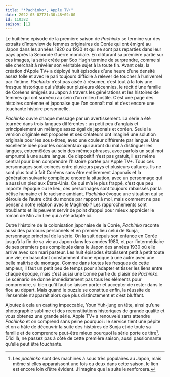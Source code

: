 ```yaml
---
title: "*Pachinko*, Apple TV+"
date: 2022-05-02T21:30:48+02:00
id: 110382 
saison: [1]
---
```


Le huitième épisode de la première saison de *Pachinko* se termine sur des extraits d’interview de femmes originaires de Corée qui ont émigré au Japon dans les années 1920 ou 1930 et qui ne sont pas reparties dans leur pays après la Seconde Guerre mondiale. En clôturant sa première partie sur ces images, la série créée par Soo Hugh termine de surprendre, comme si elle cherchait à révéler son véritable sujet à la toute fin. Avant cela, la création d’Apple TV+ a déployé huit épisodes d’une heure d’une densité assez folle et avec le pari toujours difficile à relever de toucher à l’universel par l’intime. *Pachinko* n’est pas aisée à résumer, c’est tout à la fois une fresque historique qui s’étale sur plusieurs décennies, le récit d’une famille de Coréens émigrés au Japon à travers les générations et les histoires de femmes qui ont survécu au sein d’un milieu hostile. C’est une page des histoires coréenne et japonaise que l’on connaît mal et c’est encore une touchante histoire personnelle. 

*Pachinko* ouvre chaque message par un avertissement. La série a été tournée dans trois langues différentes : un petit peu d’anglais et principalement un mélange assez égal de japonais et coréen. Seule la version originale est proposée et ses créateurs ont imaginé une solution originale pour les sous-titres, avec une couleur différente par langue. Une excellente idée pour les occidentaux qui auront du mal à distinguer les langues, entremêlées au sein des mêmes phrases, avec parfois un seul mot emprunté à une autre langue. Ce dispositif n’est pas gratuit, il est même central pour bien comprendre l’histoire portée par Apple TV+. Tous ces personnages sont coincés entre plusieurs pays et plusieurs cultures. Ils ne sont plus tout à fait Coréens sans être entièrement Japonais et la génération suivante complique encore la situation, avec un personnage qui a aussi un pied aux États-Unis. Ce qui m’a le plus frappé, c’est que peu importe l’époque ou le lieu, ces personnages sont toujours rabaissés par la bêtise humaine et le racisme ambiant. *Pachinko* évoque une situation qui se déroule de l’autre côté du monde par rapport à moi, mais comment ne pas penser à notre relation avec le Maghreb ? Les rapprochements sont troublants et ils peuvent servir de point d’appui pour mieux apprécier le roman de Min Jin Lee qui a été adapté ici. 

Outre l’histoire de la colonisation japonaise de la Corée, *Pachinko* raconte aussi des parcours personnels et en premier lieu celui de Sunja, personnage principal de la série. On la suit depuis son enfance en Corée jusqu’à la fin de sa vie au Japon dans les années 1980, et par l’intermédiaire de ses premiers pas compliqués dans le Japon des années 1930 où elle arrive avec son mari pasteur. Les huit épisodes établissent petit à petit toute une vie, en basculant constamment d’une époque à une autre avec une belle maîtrise du montage. Comme dans toutes les fresques de cette ampleur, il faut un petit peu de temps pour s’adapter et tisser les liens entre chaque époque, mais c’est aussi une bonne partie du plaisir de *Pachinko*. Le scénario ne donne immédiatement pas tous les éléments pour comprendre, si bien qu’il faut se laisser porter et accepter de rester dans le flou au départ. Mais quand le puzzle se constitue enfin, la réussite de l’ensemble n’apparaît alors que plus distinctement et c’est bluffant.

Ajoutez à cela un casting impeccable, Youn Yuh-jung en tête, ainsi qu’une photographie sublime et des reconstitutions historiques de grande qualité et vous obtenez une grande série. Apple TV+ a renouvelé sans attendre *Pachinko* et on comprend sans peine pourquoi : le service tient une pépite et on a hâte de découvrir la suite des histoires de Sunja et de toute sa famille et de comprendre peut-être mieux pourquoi la série porte ce titre[^1]. D’ici là, ne passez pas à côté de cette première saison, aussi passionnante qu’elle peut être touchante. 

[^1]: Les *pachinko* sont des machines à sous très populaires au Japon, mais même si elles apparaissent une fois ou deux dans cette saison, le lien est encore loin d’être évident. J’imagine que la suite le renforcera.